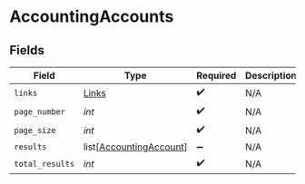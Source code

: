 # AccountingAccounts


## Fields

| Field                                                               | Type                                                                | Required                                                            | Description                                                         |
| ------------------------------------------------------------------- | ------------------------------------------------------------------- | ------------------------------------------------------------------- | ------------------------------------------------------------------- |
| `links`                                                             | [Links](../../models/shared/links.md)                               | :heavy_check_mark:                                                  | N/A                                                                 |
| `page_number`                                                       | *int*                                                               | :heavy_check_mark:                                                  | N/A                                                                 |
| `page_size`                                                         | *int*                                                               | :heavy_check_mark:                                                  | N/A                                                                 |
| `results`                                                           | list[[AccountingAccount](../../models/shared/accountingaccount.md)] | :heavy_minus_sign:                                                  | N/A                                                                 |
| `total_results`                                                     | *int*                                                               | :heavy_check_mark:                                                  | N/A                                                                 |